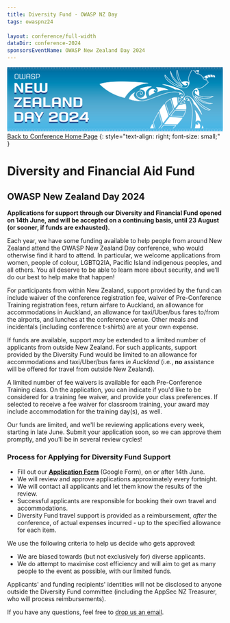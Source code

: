 ```yaml
---
title: Diversity Fund - OWASP NZ Day
tags: owaspnz24

layout: conference/full-width
dataDir: conference-2024
sponsorsEventName: OWASP New Zealand Day 2024
---
```



[![Web Banner](/assets/images/2024_Banner_Graphic.jpg)](/conference/)   
[Back to Conference Home Page](index.md)
{: style="text-align: right; font-size: small;" }

# Diversity and Financial Aid Fund

## OWASP New Zealand Day 2024

**Applications for support through our Diversity and Financial Fund opened on 14th June, and will be accepted on a continuing basis, until 23 August (or sooner, if funds are exhausted).**

Each year, we have some funding available to help people from around New Zealand attend the OWASP New Zealand Day conference, who would otherwise find it hard to attend. In particular, we welcome applications from women, people of colour, LGBTQ2IA, Pacific Island indigenous peoples, and all others. You all deserve to be able to learn more about security, and we’ll do our best to help make that happen!

For participants from within New Zealand, support provided by the fund can include waiver of the conference registration fee, waiver of Pre-Conference Training registration fees, return airfare to Auckland, an allowance for accommodations in Auckland, an allowance for taxi/Uber/bus fares to/from the airports, and lunches at the conference venue. Other meals and incidentals (including conference t-shirts) are at your own expense.

If funds are available, support *may* be extended to a limited number of applicants from outside New Zealand. For such applicants, support provided by the Diversity Fund would be limited to an allowance for accommodations and taxi/Uber/bus fares *in Auckland* (i.e., **no** assistance will be offered for travel from outside New Zealand).

A limited number of fee waivers is available for each Pre-Conference Training class. On the application, you can indicate if you'd like to be considered for a training fee waiver, and provide your class preferences. If selected to receive a fee waiver for classroom training, your award may include accommodation for the training day(s), as well.

Our funds are limited, and we'll be reviewing applications every week, starting in late June. Submit your application soon, so we can approve them promptly, and you’ll be in several review cycles!

### Process for Applying for Diversity Fund Support

* Fill out our **[Application Form](https://forms.gle/LC1YL7rRsLzDtJB17)** (Google Form), on or after 14th June. 
* We will review and approve applications approximately every fortnight. 
* We will contact all applicants and let them know the results of the review.
* Successful applicants are responsible for booking their own travel and accommodations.
* Diversity Fund travel support is provided as a reimbursement, *after* the conference, of actual expenses incurred - up to the specified allowance for each item.

We use the following criteria to help us decide who gets approved:

* We are biased towards (but not exclusively for) diverse applicants.
* We do attempt to maximise cost efficiency and will aim to get as many people to the event as possible, with our limited funds.

Applicants' and funding recipients' identities will not be disclosed to anyone outside the Diversity Fund committee (including the AppSec NZ Treasurer, who will process reimbursements). 

If you have any questions, feel free to [drop us an email](mailto:conference@appsec.org.nz).
